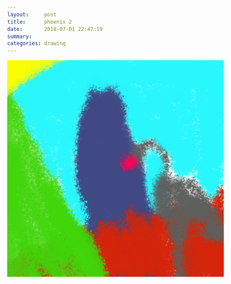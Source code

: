 ```yaml
---
layout:     post
title:      phoenix 2
date:       2018-07-01 22:47:19
summary:    
categories: drawing
---
```

![phoenix 2](/images/diary/phoenix-2.png ".")
